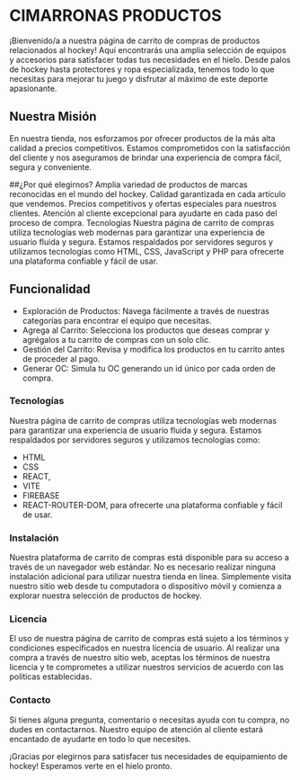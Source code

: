 <!-- COMPLETAR PARA ENTREGA FINAL!!! -->
# CIMARRONAS PRODUCTOS
¡Bienvenido/a a nuestra página de carrito de compras de productos relacionados al hockey! Aquí encontrarás una amplia selección de equipos y accesorios para satisfacer todas tus necesidades en el hielo. Desde palos de hockey hasta protectores y ropa especializada, tenemos todo lo que necesitas para mejorar tu juego y disfrutar al máximo de este deporte apasionante.

## Nuestra Misión
En nuestra tienda, nos esforzamos por ofrecer productos de la más alta calidad a precios competitivos. Estamos comprometidos con la satisfacción del cliente y nos aseguramos de brindar una experiencia de compra fácil, segura y conveniente.

##¿Por qué elegirnos?
Amplia variedad de productos de marcas reconocidas en el mundo del hockey.
Calidad garantizada en cada artículo que vendemos.
Precios competitivos y ofertas especiales para nuestros clientes.
Atención al cliente excepcional para ayudarte en cada paso del proceso de compra.
Tecnologías
Nuestra página de carrito de compras utiliza tecnologías web modernas para garantizar una experiencia de usuario fluida y segura. Estamos respaldados por servidores seguros y utilizamos tecnologías como HTML, CSS, JavaScript y PHP para ofrecerte una plataforma confiable y fácil de usar.

## Funcionalidad
- Exploración de Productos: Navega fácilmente a través de nuestras categorías para encontrar el equipo que necesitas.
- Agrega al Carrito: Selecciona los productos que deseas comprar y agrégalos a tu carrito de compras con un solo clic.
- Gestión del Carrito: Revisa y modifica los productos en tu carrito antes de proceder al pago.
- Generar OC: Simula tu OC generando un id único por cada orden de compra.

### Tecnologías
Nuestra página de carrito de compras utiliza tecnologías web modernas para garantizar una experiencia de usuario fluida y segura. Estamos respaldados por servidores seguros y utilizamos tecnologías como:
* HTML 
* CSS 
* REACT,
* VITE
* FIREBASE
* REACT-ROUTER-DOM,
para ofrecerte una plataforma confiable y fácil de usar.

### Instalación
Nuestra plataforma de carrito de compras está disponible para su acceso a través de un navegador web estándar. No es necesario realizar ninguna instalación adicional para utilizar nuestra tienda en línea. Simplemente visita nuestro sitio web desde tu computadora o dispositivo móvil y comienza a explorar nuestra selección de productos de hockey.

### Licencia
El uso de nuestra página de carrito de compras está sujeto a los términos y condiciones especificados en nuestra licencia de usuario. Al realizar una compra a través de nuestro sitio web, aceptas los términos de nuestra licencia y te comprometes a utilizar nuestros servicios de acuerdo con las políticas establecidas.

### Contacto
Si tienes alguna pregunta, comentario o necesitas ayuda con tu compra, no dudes en contactarnos. Nuestro equipo de atención al cliente estará encantado de ayudarte en todo lo que necesites.

¡Gracias por elegirnos para satisfacer tus necesidades de equipamiento de hockey! Esperamos verte en el hielo pronto.